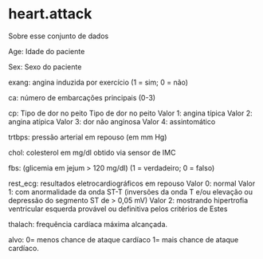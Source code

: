 # heart.attack

Sobre esse conjunto de dados

Age: Idade do paciente

Sex: Sexo do paciente

exang: angina induzida por exercício (1 = sim; 0 = não)

ca: número de embarcações principais (0-3)

cp: Tipo de dor no peito Tipo de dor no peito
Valor 1: angina típica
Valor 2: angina atípica
Valor 3: dor não anginosa
Valor 4: assintomático

trtbps: pressão arterial em repouso (em mm Hg)

chol: colesterol em mg/dl obtido via sensor de IMC

fbs: (glicemia em jejum > 120 mg/dl) (1 = verdadeiro; 0 = falso)

rest_ecg: resultados eletrocardiográficos em repouso
Valor 0: normal
Valor 1: com anormalidade da onda ST-T (inversões da onda T e/ou elevação ou depressão do segmento ST de > 0,05 mV)
Valor 2: mostrando hipertrofia ventricular esquerda provável ou definitiva pelos critérios de Estes

thalach: frequência cardíaca máxima alcançada.

alvo: 0= menos chance de ataque cardíaco 1= mais chance de ataque cardíaco.

